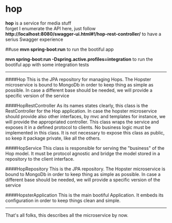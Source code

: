 # hop


**hop** is a service for media stuff  
forget I enumerate the API here, just follow **http://localhost:8080/swagger-ui.html#!/hop-rest-controller/** to have a serius Swagger experience


##use
**mvn spring-boot:run**
   to run the bootiful app
   
**mvn spring-boot:run -Dspring.active.profiles=integration**
   to run the bootiful app with some integration tests


---  

####Hop
This is the JPA repository for managing Hops.
The Hopster microservice is bound to MongoDb in order to keep thing as simple as possible. 
In case a different base should be needed, we will provide a specific version of the service

####HopRestController 
As its names states clearly, this class is the RestController for the Hop application.
In case the hopster microservice should provide also other interfaces, by mvc and templates for instance, we will provide the appropriated controller.
This class wraps the service and exposes it in a defined protocol to clients.
No business logic must be implemented in this class.
It is not necessary to expose this class as public, so keep it package private, like all the others.  

####HopService 
This class is responsible for serving the "business" of the Hop model.
It must be protocol agnostic and bridge the model stored in a repository to the client interface.  

####HopRepository
This is the JPA repository.
The Hopster microservice is bound to MongoDb in order to keep thing as simple as possible.
In case a different base should be needed, we will provide a specific version of the service

####HopsterApplication
This is the main bootiful Application.
It embeds its configuration in order to keep things clean and simple.

---
That's all folks, this describes all the microservice by now.
